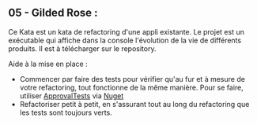 ## 05 - Gilded Rose :

Ce Kata est un kata de refactoring d'une appli existante.
Le projet est un exécutable qui affiche dans la console l'évolution de la vie de différents produits.
Il est à télécharger sur le repository.

Aide à la mise en place :

- Commencer par faire des tests pour vérifier qu'au fur et à mesure de votre refactoring, tout fonctionne de la même manière. Pour se faire, utiliser [ApprovalTests](http://approvaltests.sourceforge.net/) via [Nuget](https://www.nuget.org/packages/ApprovalTests/)
- Refactoriser petit à petit, en s'assurant tout au long du refactoring que les tests sont toujours verts.

